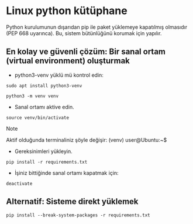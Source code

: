 # Linux python kütüphane 
Python kurulumunun dışarıdan pip ile paket yüklemeye kapatılmış olmasıdır (PEP 668 uyarınca). Bu, sistem bütünlüğünü korumak için yapılır.

## En kolay ve güvenli çözüm: Bir sanal ortam (virtual environment) oluşturmak

 *  python3-venv yüklü mü kontrol edin: 
```
sudo apt install python3-venv
```

```
python3 -m venv venv
```

* Sanal ortamı aktive edin.
```
source venv/bin/activate
```

> [!NOTE]
>  Aktif olduğunda terminaliniz şöyle değişir:
>  (venv) user@Ubuntu:~$

* Gereksinimleri yükleyin.

```
pip install -r requirements.txt
```

* İşiniz bittiğinde sanal ortamı kapatmak için:

```
deactivate
```


## Alternatif: Sisteme direkt yüklemek

```
pip install --break-system-packages -r requirements.txt
```

